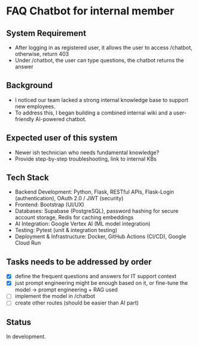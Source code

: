 # FAQ Chatbot for internal member 

## System Requirement

- After logging in as registered user, it allows the user to access /chatbot, otherwise, return 403
- Under /chatbot, the user can type questions, the chatbot returns the answer

## Background

- I noticed our team lacked a strong internal knowledge base to support new employees.
- To address this, I began building a combined internal wiki and a user-friendly AI-powered chatbot.

## Expected user of this system

- Newer ish technician who needs fundamental knowledge?
- Provide step-by-step troubleshooting, link to internal KBs

## Tech Stack

- Backend Development: Python, Flask, RESTful APIs, Flask-Login (authentication), OAuth 2.0 / JWT (security)
- Frontend: Bootstrap (UI/UX)
- Databases: Supabase (PostgreSQL), password hashing for secure account storage, Redis for caching embeddings
- AI Integration: Google Vertex AI (ML model integration)
- Testing: Pytest (unit & integration testing)
- Deployment & Infrastructure: Docker, GitHub Actions (CI/CD), Google Cloud Run

## Tasks needs to be addressed by order

-   [X] define the frequent questions and answers for IT support context 
-   [X] just prompt engineering might be enough based on it, or fine-tune the model -> prompt engineering + RAG used
-   [ ] implement the model in /chatbot
-   [ ] create other routes (should be easier than AI part)

## Status

In development.
